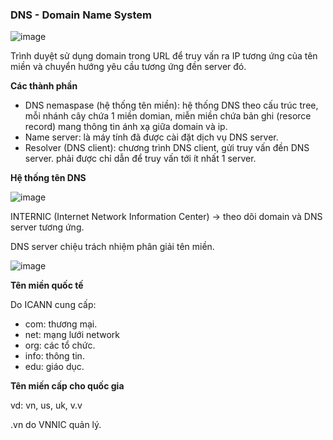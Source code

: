 ### DNS - Domain Name System

![image](https://user-images.githubusercontent.com/69178270/147325807-11606494-fcb3-4a38-9f0f-036944bb1f10.png)

Trình duyệt sử dụng domain trong URL để truy vấn ra IP tương ứng của tên miền và chuyển hướng yêu cầu tương ứng đền server đó.

**Các thành phần**

- DNS nemaspase (hệ thống tên miền): hệ thống DNS theo cấu trúc tree, mỗi nhánh cây chứa 1 miền domian, miễn miền chứa bản ghi (resorce record) mang thông tin ánh xạ giữa domain và ip.
- Name server: là máy tính đã được cài đặt dịch vụ DNS server.
- Resolver (DNS client): chương trình DNS client, gửi truy vấn đền DNS server. phải được chỉ dẫn để truy vấn tới ít nhất 1 server.

**Hệ thống tên DNS**

![image](https://user-images.githubusercontent.com/69178270/147326700-15920c6c-7bd4-4d29-9a88-a60a21c1b0cd.png)

INTERNIC (Internet Network Information Center) -> theo dõi domain và DNS server tương ứng.

DNS server chiệu trách nhiệm phân giải tên miền.

![image](https://user-images.githubusercontent.com/69178270/147326985-a9c2224d-2bc0-47ac-9e34-3441ef3be5f6.png)

**Tên miền quốc tế** 

Do ICANN cung cấp: 

- com: thương mại.
- net: mạng lưới network
- org: các tổ chức.
- info: thông tin.
- edu: giáo dục.

**Tên miến cấp cho quốc gia**

vd: vn, us, uk, v.v

.vn do VNNIC quản lý.
